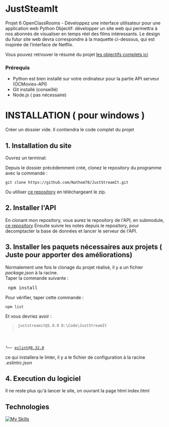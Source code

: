 # JustSteamIt
 Projet 6 OpenClassRooms - Développez une interface utilisateur pour une application web Python
 Objectif: 
développer un site web qui permettra à nos abonnés de visualiser en temps réel des films intéressants.
Le design du futur site web devra correspondre à la maquette ci-dessous, qui est inspirée de l’interface de Netflix.

Vous pouvez retrouver le résumé du projet [les objectifs complets ici](https://openclassrooms.com/fr/paths/518/projects/835/assignment)
### Prérequis
* Python est bien installé sur votre ordinateur pour la partie API serveur (OCMovies-API)
* Git installé (conseillé)
* Node.js ( pas nécessaire)

# INSTALLATION ( pour windows )

Créer un dossier vide. Il contiendra le code complet du projet
## 1. Installation du site

Ouvrez un terminal:

Depuis le dossier précédemment créé, clonez le repository du programme avec la commande :

<pre><code>git clone https://github.com/Nathom78/JustStreamIt.git</code></pre>

Ou utiliser [ce repository](https://github.com/Nathom78/JustStreamIt.git) en téléchargeant le zip.
<br>


## 2. Installer l'API
En clonant mon repository, vous aurez le repository de l'API, en submodule, [ce repository](https://github.com/OpenClassrooms-Student-Center/OCMovies-API-EN-FR.git)
Ensuite suivre les notes depuis le repository, pour decomptacter la base de données et lancer le serveur de l'API.

## 3. Installer les paquets nécessaires aux projets ( Juste pour apporter des améliorations)

Normalement une fois le clonage du projet réalisé, il y a un fichier *package.json* à la racine.<br>
Taper la commande suivante :
<pre> npm install </pre>
Pour vérifier, taper cette commande :
<pre><code>npm list</code></pre>
Et vous devriez avoir :
><pre><code>juststreamit@1.0.0 D:\Code\JustStreamIt
└── eslint@8.32.0
</code></pre>

ce qui installera le linter, il y a le fichier de configuration à la racine *.eslintrc.json*


## 4. Execution du logiciel

Il ne reste plus qu'à lancer le site, on ouvrant la page html index.html





## Technologies
[![My Skills](https://skillicons.dev/icons?i=nodejs,django,html,css,js,git,github&theme=dark)](https://skillicons.dev)